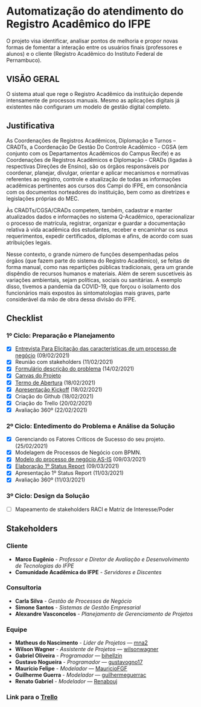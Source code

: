 # Automatização do atendimento do Registro Acadêmico do IFPE
O projeto visa identificar, analisar pontos de melhoria e propor novas formas de fomentar a interação entre os usuários finais (professores e alunos) e o cliente (Registro Acadêmico do Instituto Federal de Pernambuco).

## VISÃO GERAL
O sistema atual que rege o Registro Acadêmico da instituição depende intensamente de processos manuais. Mesmo as aplicações digitais já existentes não configuram um modelo de gestão digital completo.

## Justificativa
As Coordenações de Registros Acadêmicos, Diplomação e Turnos – CRADTs, a Coordenação De Gestão Do Controle Acadêmico - CGSA (em conjunto com os Departamentos Acadêmicos do Campus Recife) e as Coordenações de Registros Acadêmicos e Diplomação - CRADs (ligadas à respectivas Direções de Ensino), são os órgãos responsáveis por coordenar, planejar, divulgar, orientar e aplicar mecanismos e normativas referentes ao registro, controle e atualização de todas as informações acadêmicas pertinentes aos cursos dos Campi do IFPE, em consonância com os documentos norteadores do instituição, bem como as diretrizes e legislações próprias do MEC. 

Às CRADTs/CGSA/CRADs competem, também, cadastrar e manter atualizados dados e informações no sistema Q-Acadêmico, operacionalizar o processo de matrícula, registrar, organizar e guardar a documentação relativa à vida acadêmica dos estudantes, receber e encaminhar os seus requerimentos, expedir certificados, diplomas e afins, de acordo com suas atribuições legais.

Nesse contexto, o grande número de funções desempenhadas pelos órgãos (que fazem parte do sistema do Registro Acadêmico), se feitas de forma manual, como nas repartições públicas tradicionais, gera um grande dispêndio de recursos humanos e materiais. Além de serem suscetíveis às variações ambientais, sejam políticas, sociais ou sanitárias. A exemplo disso, tivemos a pandemia da COVID-19, que forçou o isolamento dos funcionários mais expostos às sintomatologias mais graves, parte considerável da mão de obra dessa divisão do IFPE.


## Checklist
### 1º Ciclo: Preparação e Planejamento
- [x] [Entrevista Para Elicitação das características de um processo de negócio](/GPN/Elicitação_de_Características_do_Processo_Entrevista.pdf) (09/02/2021)
- [x] Reunião com stakeholders (11/02/2021) 
- [x] [Formulário descrição do problema](/SGE/problem-description.md) (14/02/2021)
- [x] [Canvas do Projeto](/PGP/Canvas.jpeg)
- [x] [Termo de Abertura](/PGP/Termo_De_Abertura.pdf) (18/02/2021)
- [x] [Apresentação Kickoff](/SGE/Kick-Off_Apresentação.pdf) (18/02/2021)
- [x] Criação do Github (18/02/2021)
- [x] Criação do Trello (20/02/2021)
- [x] Avaliação 360º (22/02/2021)

### 2º Ciclo: Entedimento do Problema e Análise da Solução
- [x] Gerenciando os Fatores Críticos de Sucesso do seu projeto. (25/02/2021)
- [x] Modelagem de Processos de Negócio com BPMN.
- [x] [Modelo do processo de negócio AS-IS](/GPN/BPMN_Matrícula_Presencial.pdf) (09/03/2021)
- [x] [Elaboração 1º Status Report](/SGE/1º_Status_Report.pdf) (09/03/2021)
- [x] Apresentação 1º Status Report (11/03/2021)
- [x] Avaliação 360º (11/03/2021)

### 3º Ciclo: Design da Solução
 - [ ] Mapeamento de stakeholders RACI e Matriz de Interesse/Poder



## Stakeholders
### Cliente
* **Marco Eugênio** - *Professor e Diretor de Avaliação e Desenvolvimento de Tecnologias do IFPE*
* **Comunidade Acadêmica do IFPE** - *Servidores e Discentes*

### Consultoria
* **Carla Silva** - *Gestão de Processos de Negócio*
* **Simone Santos** - *Sistemas de Gestão Empresarial*
* **Alexandre Vasconcelos** - *Planejamento de Gerenciamento de Projetos*

### Equipe
* **Matheus do Nascimento** - *Lider de Projetos* — [mna2](https://github.com/mna2)
* **Wilson Wagner** - *Assistente de Projetos* — [wilsonwagner](https://github.com/wilsonwagner)
* **Gabriel Oliveira** - *Programador* — [bihellzin](https://github.com/bihellzin)
* **Gustavo Nogueira** - *Programador* — [gustavogno17](https://github.com/gustavogno17)
* **Maurício Felipe** - *Modelador* — [MauricioFGF](https://github.com/MauricioFGF)
* **Guilherme Guerra** - *Modelador* — [guilhermeguerrac](https://github.com/guilhermeguerrac)
* **Renato Gabriel** - *Modelador* — [Renabouj](https://github.com/Renabouj)

### Link para o [Trello](https://trello.com/b/PJvMYzOw/pgp)

